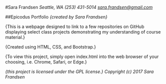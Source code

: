 #Sara Frandsen
*Seattle, WA
(253) 431-5014
sara.frandsen@gmail.com*

##Epicodus Portfolio
_{created by Sara Frandsen}_

{This is a webpage designed to link to a few repositories on GitHub displaying select class projects demonstrating my understanding of course material.}

{Created using HTML, CSS, and Bootstrap.}

{To view this project, simply open index.html into the web browser of your choosing, i.e. Chrome, Safari, or Edge.}

_{this project is licensed under the GPL license.}_
*Copyright (c) 2017 Sara Frandsen*
